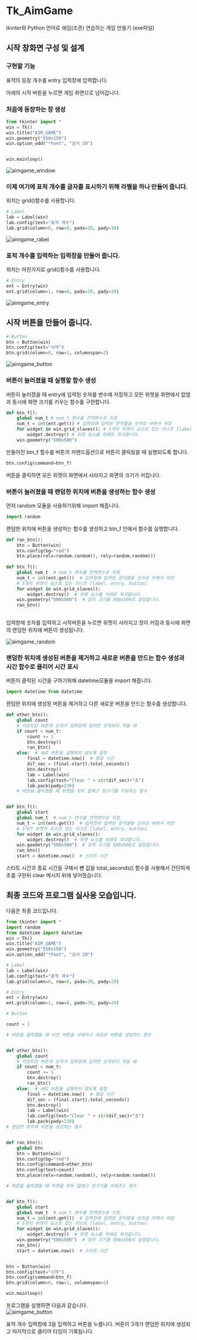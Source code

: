 # Tk_AimGame
tkinter와 Python 언어로 에임(조준) 연습하는 게임 만들기 (exe파일)

## 시작 창화면 구성 및 설계

### 구현할 기능     
   
표적의 등장 개수를 entry 입력창에 입력합니다.   
   
아래의 시작 버튼을 누르면 게임 화면으로 넘어갑니다.
 
 ### 처음에 등장하는 창 생성
 
 ```python
 from tkinter import *
win = Tk()
win.title("AIM_GAME")
win.geometry("550x150")
win.option_add("*Font", "궁서 20")


win.mainloop()
```   
![aimgame_window](https://user-images.githubusercontent.com/58906858/152107147-7acb16f2-6249-4ba2-8b44-147df3734174.png)

### 이제 여기에 표적 개수를 글자를 표시하기 위해 라벨을 하나 만들어 줍니다.   
   
위치는 grid()함수를 사용합니다.   
```python
# Label
lab = Label(win)
lab.config(text="표적 개수")
lab.grid(column=0, row=0, padx=20, pady=20)
```   
![aimgame_rabel](https://user-images.githubusercontent.com/58906858/152107558-c676a277-aa9a-47b2-bbcd-ef785328f27b.png)   
   
### 표적 개수를 입력하는 입력창을 만들어 줍니다.
   
위치는 마찬가지로 grid()함수를 사용합니다.   
```python
# Entry
ent = Entry(win)
ent.grid(column=1, row=0, padx=20, pady=20)
```   
![aimgame_entry](https://user-images.githubusercontent.com/58906858/152107788-7bb29a1f-e06b-413f-a63b-9e39feec1514.png)   

## 시작 버튼을 만들어 줍니다.

```python
# Button
btn = Button(win)
btn.config(text="시작")
btn.grid(column=0, row=1, columnspan=2)
```   
![aimgame_button](https://user-images.githubusercontent.com/58906858/152108711-fb79a520-35db-4509-825b-ca5b886a28ef.png)

### 버튼이 눌러졌을 때 실행할 함수 생성

버튼이 눌러졌을 때 entry에 입력된 숫자를 변수에 저장하고 모든 위젯을 화면에서 없앰과 동시에 화면 크기를 키우는 함수를 구현합니다.   
```python
def btn_f():
    global num_t # num_t 변수를 전역변수로 지정
    num_t = int(ent.get()) # 입력창에 입력된 문자열을 숫자로 바꿔서 저장
    for widget in win.grid_slaves(): # 3개의 위젯이 요소로 있는 리스트 [label, entry, button]
        widget.destroy() # 위젯 요소를 차례로 파괴합니다.
    win.geometry("500x500") 
```

만들어진 btn_f 함수를 버튼의 커맨드옵션으로 버튼이 클릭됬을 때 실행되도록 합니다.
```python
btn.config(command=btn_f)
```   
   
버튼을 클릭하면 모든 위젯이 화면에서 사라지고 화면의 크기가 커집니다.
   
### 버튼이 눌러졌을 때 랜덤한 위치에 버튼을 생성하는 함수 생성   
   
먼저 random 모듈을 사용하기위해 import 해줍니다.
```python
import random
```   
   
랜덤한 위치에 버튼을 생성하는 함수를 생성하고  btn_f 안에서 함수를 실행합니다.
```python
def ran_btn():
    btn = Button(win)
    btn.config(bg="red")
    btn.place(relx=random.random(), rely=random.random())
    
def btn_f():
    global num_t  # num_t 변수를 전역변수로 지정
    num_t = int(ent.get())  # 입력창에 입력된 문자열을 숫자로 바꿔서 저장
    # 3개의 위젯이 요소로 있는 리스트 [label, entry, button]
    for widget in win.grid_slaves():
        widget.destroy()  # 위젯 요소를 차례로 파괴합니다.
    win.geometry("500x500")  # 창의 크기를 500x500로 설정합니다.
    ran_btn()
    
```   
   
입력창에 숫자를 입력하고 시작버튼을 누르면 위젯이 사라지고 창이 커짐과 동시에 화면의 랜덤한 위치에 버튼이 생성됩니다.   
   
![aimgame_random](https://user-images.githubusercontent.com/58906858/152111134-06e3afb2-767d-4c88-a1e8-eed46e616cec.png)

### 랜덤한 위치에 생성된 버튼을 제거하고 새로운 버튼을 만드는 함수 생성과 시간 함수로 클리어 시간 표시

버튼이 클릭된 시간을 구하기위해 datetime모듈을 import 해줍니다.   
```python
import datetime from datetime
```   
   

랜덤한 위치에 생성된 버튼을 제거하고 다른 새로운 버튼을 만드는 함수를 생성합니다.   
   
```python
def other_btn():
    global count
    # 카운트된 버튼의 숫자가 입력창에 입력한 숫자보다 작을 때
    if count < num_t:
        count += 1
        btn.destroy()
        ran_btn()
    else:  # 새로 버튼을 실행하지 않도록 설정
        final = datetime.now()  # 종료 시간
        dif_sec = (final-start).total_seconds()
        btn.destroy()
        lab = Label(win)
        lab.config(text="Clear " + str(dif_sec)+"초")
        lab.pack(pady=230)
    # 버튼을 클릭했을 때 위젯을 모두 없애고 창크기를 키워주는 함수


def btn_f():
    global start
    global num_t  # num_t 변수를 전역변수로 지정
    num_t = int(ent.get())  # 입력창에 입력된 문자열을 숫자로 바꿔서 저장
    # 3개의 위젯이 요소로 있는 리스트 [label, entry, button]
    for widget in win.grid_slaves():
        widget.destroy()  # 위젯 요소를 차례로 파괴합니다.
    win.geometry("500x500")  # 창의 크기를 500x500로 설정합니다.
    ran_btn()
    start = datetime.now()  # 스타트 시간
```

스타트 시간과 종료 시간을 구해서 뺀 값을 total_seconds() 함수를 사용해서 간단하게 초를 구한뒤 clear 메시지 뒤에 넣어줬습니다.   

## 최종 코드와 프로그램 실사용 모습입니다.

다음은 최종 코드입니다.
```python
from tkinter import *
import random
from datetime import datetime
win = Tk()
win.title("AIM_GAME")
win.geometry("550x150")
win.option_add("*Font", "궁서 20")

# Label
lab = Label(win)
lab.config(text="표적 개수")
lab.grid(column=0, row=0, padx=20, pady=20)

# Entry
ent = Entry(win)
ent.grid(column=1, row=0, padx=20, pady=20)

# Button

count = 1

# 버튼을 클릭했을 때 이전 버튼을 삭제하고 새로운 버튼을 생성하는 함수


def other_btn():
    global count
    # 카운트된 버튼의 숫자가 입력창에 입력한 숫자보다 작을 때
    if count < num_t:
        count += 1
        btn.destroy()
        ran_btn()
    else:  # 새로 버튼을 실행하지 않도록 설정
        final = datetime.now()  # 종료 시간
        dif_sec = (final-start).total_seconds()
        btn.destroy()
        lab = Label(win)
        lab.config(text="Clear " + str(dif_sec)+"초")
        lab.pack(pady=230)
# 랜덤한 위치에 버튼을 생성하는 함수


def ran_btn():
    global btn
    btn = Button(win)
    btn.config(bg="red")
    btn.config(command=other_btn)
    btn.config(text=count)
    btn.place(relx=random.random(), rely=random.random())

# 버튼을 클릭했을 때 위젯을 모두 없애고 창크기를 키워주는 함수


def btn_f():
    global start
    global num_t  # num_t 변수를 전역변수로 지정
    num_t = int(ent.get())  # 입력창에 입력된 문자열을 숫자로 바꿔서 저장
    # 3개의 위젯이 요소로 있는 리스트 [label, entry, button]
    for widget in win.grid_slaves():
        widget.destroy()  # 위젯 요소를 차례로 파괴합니다.
    win.geometry("500x500")  # 창의 크기를 500x500로 설정합니다.
    ran_btn()
    start = datetime.now()  # 스타트 시간


btn = Button(win)
btn.config(text="시작")
btn.config(command=btn_f)
btn.grid(column=0, row=1, columnspan=2)

win.mainloop()
```   
   
프로그램을 실행하면 다음과 같습니다.   
![aimgame_button](https://user-images.githubusercontent.com/58906858/152113789-3822ce82-1500-4238-a3af-e35bf2a54728.png)

표적 개수 입력창에 3을 입력하고 버튼을 누릅니다. 버튼이 3개가 랜덤한 위치에 생성되고 마지막으로 클리어 타임이 기록됩니다.




